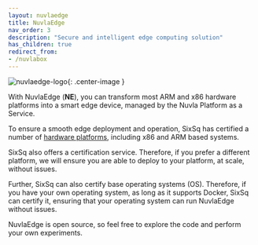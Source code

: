 ```yaml
---
layout: nuvlaedge
title: NuvlaEdge
nav_order: 3
description: "Secure and intelligent edge computing solution"
has_children: true
redirect_from:
- /nuvlabox
---
```


![nuvlaedge-logo](/assets/img/logo-nuvlaedge.png){: .center-image }

With NuvlaEdge (**NE**), you can transform most ARM and x86 hardware platforms into a smart edge device, managed by the Nuvla Platform as a Service.

To ensure a smooth edge deployment and operation, SixSq has certified a number of [hardware platforms](https://sixsq.com/nuvlaedge#hardware), including x86 and ARM based systems.  

SixSq also offers a certification service. Therefore, if you prefer a different platform, we will ensure you are able to deploy to your platform, at scale, without issues.

Further, SixSq can also certify base operating systems (OS).  Therefore, if you have your own operating system, as long as it supports Docker, SixSq can certify it, ensuring that your operating system can run NuvlaEdge without issues.

NuvlaEdge is open source, so feel free to explore the code and perform your own experiments.
